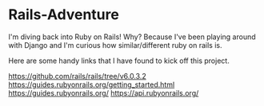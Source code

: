 # Rails-Adventure
I'm diving back into Ruby on Rails! Why? Because I've been playing around with Django and I'm curious how similar/different ruby on rails is.

Here are some handy links that I have found to kick off this project.

https://github.com/rails/rails/tree/v6.0.3.2 </n>
https://guides.rubyonrails.org/getting_started.html </n>
https://guides.rubyonrails.org/ </n>
https://api.rubyonrails.org/
